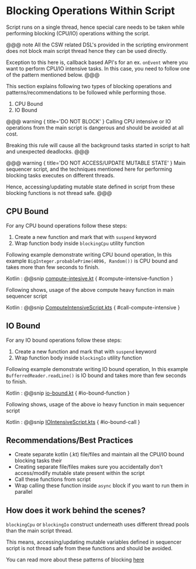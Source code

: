 # Blocking Operations Within Script

Script runs on a single thread, hence special care needs to be taken while performing blocking (CPU/IO) operations withing the script.

@@@ note
All the CSW related DSL's provided in the scripting environment does not block main script thread hence they can be used directly.

Exception to this here is, callback based API's for an ex. `onEvent` where you want to perform CPU/IO intensive tasks.
In this case, you need to follow one of the pattern mentioned below.
@@@

This section explains following two types of blocking operations and patterns/recommendations to be followed while performing those.

1. CPU Bound
1. IO Bound

@@@ warning { title='DO NOT BLOCK' }
Calling CPU intensive or IO operations from the main script is dangerous and should be avoided at all cost.

Breaking this rule will cause all the background tasks started in script to halt and unexpected deadlocks.
@@@

@@@ warning { title='DO NOT ACCESS/UPDATE MUTABLE STATE' }
Main sequencer script, and the techniques mentioned here for performing blocking tasks executes on different threads.

Hence, accessing/updating mutable state defined in script from these blocking functions is not thread safe.
@@@

## CPU Bound

For any CPU bound operations follow these steps:

1. Create a new function and mark that with `suspend` keyword
2. Wrap function body inside `blockingCpu` utility function

Following example demonstrate writing CPU bound operation, 
In this example `BigInteger.probablePrime(4096, Random())` is CPU bound and takes more than few seconds to finish. 

Kotlin
:   @@snip [compute-intesive.kt](../../../../../../examples/src/main/kotlin/esw/ocs/scripts/examples/paradox/blocking/blocking.kt) { #compute-intensive-function }

Following shows, usage of the above compute heavy function in main sequencer script

Kotlin
:   @@snip [ComputeIntensiveScript.kts](../../../../../../examples/src/main/kotlin/esw/ocs/scripts/examples/paradox/blocking/ComputeIntensiveScript.kts) { #call-compute-intensive }

## IO Bound

For any IO bound operations follow these steps:

1. Create a new function and mark that with `suspend` keyword
2. Wrap function body inside `blockingIo` utility function

Following example demonstrate writing IO bound operation,
In this example `BufferredReader.readLine()` is IO bound and takes more than few seconds to finish.

Kotlin
:   @@snip [io-bound.kt](../../../../../../examples/src/main/kotlin/esw/ocs/scripts/examples/paradox/blocking/blocking.kt) { #io-bound-function }

Following shows, usage of the above io heavy function in main sequencer script

Kotlin
:   @@snip [IOIntensiveScript.kts](../../../../../../examples/src/main/kotlin/esw/ocs/scripts/examples/paradox/blocking/IOBoundScript.kts) { #io-bound-call }

## Recommendations/Best Practices

- Create separate kotlin (.kt) file/files and maintain all the CPU/IO bound blocking tasks their
- Creating separate file/files makes sure you accidentally don't access/modify mutable state present within the script 
- Call these functions from script
- Wrap calling these function inside `async` block if you want to run them in parallel

## How does it work behind the scenes?

`blockingCpu` or `blockingIo` construct underneath uses different thread pools than the main script thread.

This means, accessing/updating mutable variables defined in sequencer script is not thread safe from these functions and should be avoided.

You can read more about these patterns of blocking [here](https://medium.com/@elizarov/blocking-threads-suspending-coroutines-d33e11bf4761)
